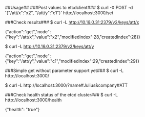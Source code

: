 ##Usage##
###Post values to etcdclient###
$ curl -X POST -d '{"/att/x":"x2", "/att/y":"c1"}' http://localhost:3000/set

###Check results###
$ curl -L http://10.16.0.31:2379/v2/keys/att/x

{"action":"get","node":{"key":"/att/x","value":"x2","modifiedIndex":28,"createdIndex":28}}

$ curl -L http://10.16.0.31:2379/v2/keys/att/y

{"action":"get","node":{"key":"/att/y","value":"c1","modifiedIndex":29,"createdIndex":29}}

###Simple get without parameter support yet###
$ curl -L http://localhost:3000/

$ curl -L http://localhost:3000/?name#Julius&company#ATT

###Check health status of the etcd cluster###
$ curl -L http://localhost:3000/health

{"health": "true"}
